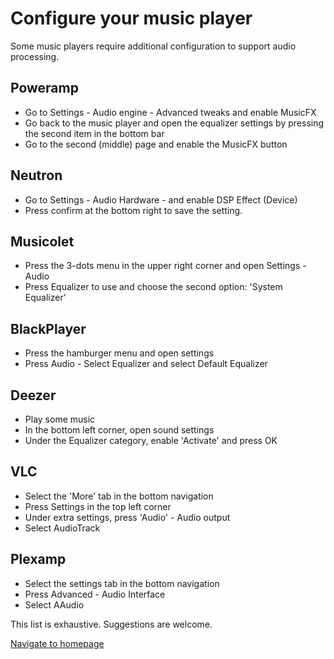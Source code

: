 # Configure your music player

Some music players require additional configuration to support audio processing.

## Poweramp
- Go to Settings - Audio engine - Advanced tweaks and enable MusicFX
- Go back to the music player and open the equalizer settings by pressing the second item in the bottom bar
- Go to the second (middle) page and enable the MusicFX button

## Neutron
- Go to Settings - Audio Hardware - and enable DSP Effect (Device)
- Press confirm at the bottom right to save the setting.

## Musicolet
- Press the 3-dots menu in the upper right corner and open Settings - Audio
- Press Equalizer to use and choose the second option: 'System Equalizer' 

## BlackPlayer
- Press the hamburger menu and open settings
- Press Audio - Select Equalizer and select Default Equalizer

## Deezer
- Play some music
- In the bottom left corner, open sound settings
- Under the Equalizer category, enable 'Activate' and press OK

## VLC
- Select the 'More' tab in the bottom navigation
- Press Settings in the top left corner
- Under extra settings, press 'Audio' - Audio output
- Select AudioTrack

## Plexamp
- Select the settings tab in the bottom navigation
- Press Advanced - Audio Interface
- Select AAudio

This list is exhaustive. Suggestions are welcome.

[Navigate to homepage](https://pittvandewitt.github.io/Wavelet/)